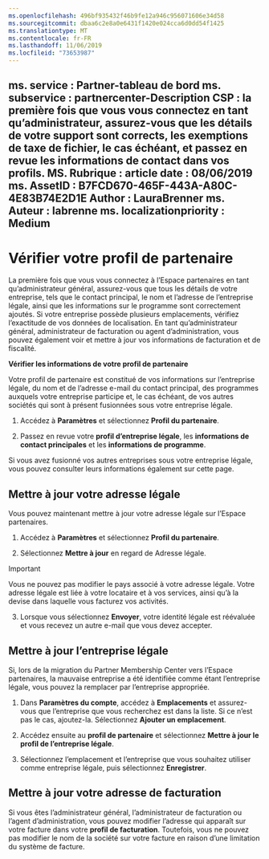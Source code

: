 ```yaml
---
ms.openlocfilehash: 496bf935432f46b9fe12a946c956071606e34d58
ms.sourcegitcommit: dbaa6c2e8a0e6431f1420e024cca6d0dd54f1425
ms.translationtype: MT
ms.contentlocale: fr-FR
ms.lasthandoff: 11/06/2019
ms.locfileid: "73653987"
---
```

ms. service : Partner-tableau de bord ms. subservice : partnercenter-Description CSP : la première fois que vous vous connectez en tant qu’administrateur, assurez-vous que les détails de votre support sont corrects, les exemptions de taxe de fichier, le cas échéant, et passez en revue les informations de contact dans vos profils.
MS. Rubrique : article date : 08/06/2019 ms. AssetID : B7FCD670-465F-443A-A80C-4E83B74E2D1E Author : LauraBrenner ms. Auteur : labrenne ms. localizationpriority : Medium
---

# <a name="verify-your-partner-profile"></a>Vérifier votre profil de partenaire

La première fois que vous vous connectez à l’Espace partenaires en tant qu’administrateur général, assurez-vous que tous les détails de votre entreprise, tels que le contact principal, le nom et l’adresse de l’entreprise légale, ainsi que les informations sur le programme sont correctement ajoutés. Si votre entreprise possède plusieurs emplacements, vérifiez l’exactitude de vos données de localisation. En tant qu’administrateur général, administrateur de facturation ou agent d’administration, vous pouvez également voir et mettre à jour vos informations de facturation et de fiscalité. 

**Vérifier les informations de votre profil de partenaire**

Votre profil de partenaire est constitué de vos informations sur l’entreprise légale, du nom et de l’adresse e-mail du contact principal, des programmes auxquels votre entreprise participe et, le cas échéant, de vos autres sociétés qui sont à présent fusionnées sous votre entreprise légale.

1.  Accédez à **Paramètres** et sélectionnez **Profil du partenaire**.

2.  Passez en revue votre **profil d’entreprise légale**, les **informations de contact principales** et les **informations de programme**.

Si vous avez fusionné vos autres entreprises sous votre entreprise légale, vous pouvez consulter leurs informations également sur cette page.

## <a name="update-your-legal-address"></a>Mettre à jour votre adresse légale

Vous pouvez maintenant mettre à jour votre adresse légale sur l’Espace partenaires.

1. Accédez à **Paramètres** et sélectionnez **Profil du partenaire**. 

2. Sélectionnez **Mettre à jour** en regard de Adresse légale. 

>[!Important]
>Vous ne pouvez pas modifier le pays associé à votre adresse légale. Votre adresse légale est liée à votre locataire et à vos services, ainsi qu’à la devise dans laquelle vous facturez vos activités. 

3. Lorsque vous sélectionnez **Envoyer**, votre identité légale est réévaluée et vous recevez un autre e-mail que vous devez accepter.

## <a name="update-legal-business"></a>Mettre à jour l’entreprise légale

Si, lors de la migration du Partner Membership Center vers l’Espace partenaires, la mauvaise entreprise a été identifiée comme étant l’entreprise légale, vous pouvez la remplacer par l’entreprise appropriée.

1. Dans **Paramètres du compte**, accédez à **Emplacements** et assurez-vous que l’entreprise que vous recherchez est dans la liste. Si ce n’est pas le cas, ajoutez-la. Sélectionnez **Ajouter un emplacement**.

2.  Accédez ensuite au **profil de partenaire** et sélectionnez **Mettre à jour le profil de l’entreprise légale**.

3.  Sélectionnez l’emplacement et l’entreprise que vous souhaitez utiliser comme entreprise légale, puis sélectionnez **Enregistrer**.

## <a name="update-your-billing-address"></a>Mettre à jour votre adresse de facturation

Si vous êtes l’administrateur général, l’administrateur de facturation ou l’agent d’administration, vous pouvez modifier l’adresse qui apparaît sur votre facture dans votre **profil de facturation**. Toutefois, vous ne pouvez pas modifier le nom de la société sur votre facture en raison d’une limitation du système de facture.

 


